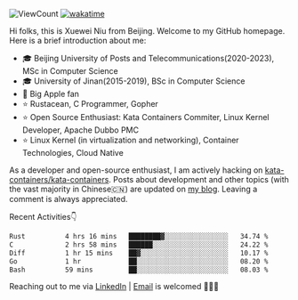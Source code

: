 ![ViewCount](https://views.whatilearened.today/views/github/<justxuewei>/<justxuewei>.svg) [![wakatime](https://wakatime.com/badge/user/018eae19-2c35-4919-be43-56bc26b446d9.svg)](https://wakatime.com/@018eae19-2c35-4919-be43-56bc26b446d9)

Hi folks, this is Xuewei Niu from Beijing. Welcome to my GitHub homepage. Here is a brief introduction about me:

- 🎓 Beijing University of Posts and Telecommunications(2020-2023), MSc in Computer Science
- 🎓 University of Jinan(2015-2019), BSc in Computer Science
- 📱 Big Apple fan
- ⭐️ Rustacean, C Programmer, Gopher
- ⭐️ Open Source Enthusiast: Kata Containers Commiter, Linux Kernel Developer, Apache Dubbo PMC
- ⭐ Linux Kernel (in virtualization and networking), Container Technologies, Cloud Native

As a developer and open-source enthusiast, I am actively hacking on [kata-containers/kata-containers](https://github.com/kata-containers/kata-containers). Posts about development and other topics (with the vast majority in Chinese🇨🇳) are updated on [my blog](https://nxw.name). Leaving a comment is always appreciated.

Recent Activities👇

<!--START_SECTION:waka-->

```txt
Rust          4 hrs 16 mins   ████████▓░░░░░░░░░░░░░░░░   34.74 %
C             2 hrs 58 mins   ██████░░░░░░░░░░░░░░░░░░░   24.22 %
Diff          1 hr 15 mins    ██▓░░░░░░░░░░░░░░░░░░░░░░   10.17 %
Go            1 hr            ██░░░░░░░░░░░░░░░░░░░░░░░   08.20 %
Bash          59 mins         ██░░░░░░░░░░░░░░░░░░░░░░░   08.03 %
```

<!--END_SECTION:waka-->

Reaching out to me via [LinkedIn](https://www.linkedin.com/in/justxuewei) | [Email](mailto:justxuewei@apache.org) is welcomed 🤟🤟🤟
